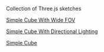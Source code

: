 Collection of Three.js sketches

[Simple Cube With Wide FOV](https://bculleec.github.io/threejs-sketches/threejs-cube-wide-fov/)

[Simple Cube With Directional Lighting](https://bculleec.github.io/threejs-sketches/threejs-cube-with-directional-light/)

[Simple Cube](https://bculleec.github.io/threejs-sketches/threejs-cube/)
